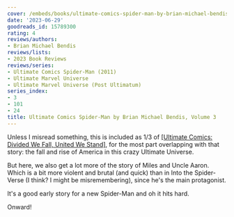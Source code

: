 ```yaml
---
cover: /embeds/books/ultimate-comics-spider-man-by-brian-michael-bendis-volume-3.jpg
date: '2023-06-29'
goodreads_id: 15789300
rating: 4
reviews/authors:
- Brian Michael Bendis
reviews/lists:
- 2023 Book Reviews
reviews/series:
- Ultimate Comics Spider-Man (2011)
- Ultimate Marvel Universe
- Ultimate Marvel Universe (Post Ultimatum)
series_index:
- 3
- 101
- 24
title: Ultimate Comics Spider-Man by Brian Michael Bendis, Volume 3
---
```

Unless I misread something, this is included as 1/3 of [[Ultimate Comics: Divided We Fall, United We Stand]](), for the most part overlapping with that story: the fall and rise of America in this crazy Ultimate Universe. 

But here, we also get a lot more of the story of Miles and Uncle Aaron. Which is a bit more violent and brutal (and quick) than in Into the Spider-Verse (I think? I might be misremembering), since he's the main protagonist. 

It's a good early story for a new Spider-Man and oh it hits hard. 

Onward!